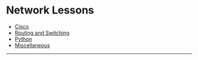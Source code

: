# Network Lessons

- [Cisco](cisco/cisco_index.md)
- [Routing and Switching](rs/routing_and_switching.md)
- [Python](python/python.md)
- [Miscellaneous](miscellaneous/miscellaneous.md)

---
